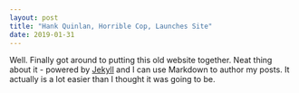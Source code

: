 ```yaml
---
layout: post
title: "Hank Quinlan, Horrible Cop, Launches Site"
date: 2019-01-31
---
```


Well. Finally got around to putting this old website together. Neat thing about it - powered by [Jekyll](http://jekyllrb.com) and I can use Markdown to author my posts. It actually is a lot easier than I thought it was going to be.
